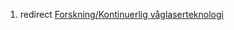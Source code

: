 1.  redirect [Forskning/Kontinuerlig
    våglaserteknologi](Forskning/Kontinuerlig_våglaserteknologi "wikilink")